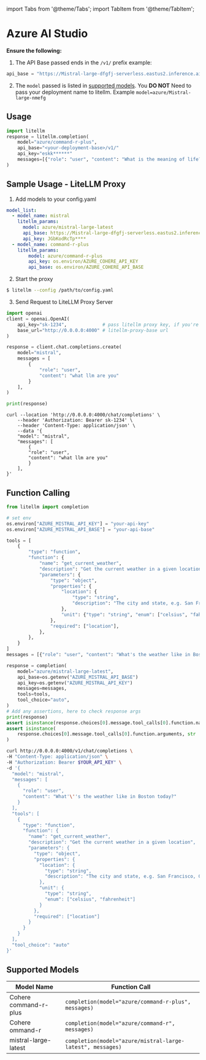 import Tabs from '@theme/Tabs';
import TabItem from '@theme/TabItem';

# Azure AI Studio

**Ensure the following:**
1. The API Base passed ends in the `/v1/` prefix
  example:
  ```python
  api_base = "https://Mistral-large-dfgfj-serverless.eastus2.inference.ai.azure.com/v1/"
  ```

2. The `model` passed is listed in [supported models](#supported-models). You **DO NOT** Need to pass your deployment name to litellm. Example `model=azure/Mistral-large-nmefg`  

## Usage

<Tabs>
<TabItem value="sdk" label="SDK">

```python
import litellm
response = litellm.completion(
    model="azure/command-r-plus",
    api_base="<your-deployment-base>/v1/"
    api_key="eskk******"
    messages=[{"role": "user", "content": "What is the meaning of life?"}],
)
```

</TabItem>
<TabItem value="proxy" label="PROXY">

## Sample Usage - LiteLLM Proxy

1. Add models to your config.yaml

  ```yaml
  model_list:
    - model_name: mistral
      litellm_params:
        model: azure/mistral-large-latest
        api_base: https://Mistral-large-dfgfj-serverless.eastus2.inference.ai.azure.com/v1/
        api_key: JGbKodRcTp****
    - model_name: command-r-plus
      litellm_params:
          model: azure/command-r-plus
          api_key: os.environ/AZURE_COHERE_API_KEY
          api_base: os.environ/AZURE_COHERE_API_BASE
  ```



2. Start the proxy 

  ```bash
  $ litellm --config /path/to/config.yaml
  ```

3. Send Request to LiteLLM Proxy Server

  <Tabs>

  <TabItem value="openai" label="OpenAI Python v1.0.0+">

  ```python
  import openai
  client = openai.OpenAI(
      api_key="sk-1234",             # pass litellm proxy key, if you're using virtual keys
      base_url="http://0.0.0.0:4000" # litellm-proxy-base url
  )

  response = client.chat.completions.create(
      model="mistral",
      messages = [
          {
              "role": "user",
              "content": "what llm are you"
          }
      ],
  )

  print(response)
  ```
  </TabItem>

  <TabItem value="curl" label="curl">

  ```shell
  curl --location 'http://0.0.0.0:4000/chat/completions' \
      --header 'Authorization: Bearer sk-1234' \
      --header 'Content-Type: application/json' \
      --data '{
      "model": "mistral",
      "messages": [
          {
          "role": "user",
          "content": "what llm are you"
          }
      ],
  }'
  ```
  </TabItem>

  </Tabs>

</TabItem>
</Tabs>

## Function Calling 

<Tabs>
<TabItem value="sdk" label="SDK">

```python
from litellm import completion

# set env
os.environ["AZURE_MISTRAL_API_KEY"] = "your-api-key"
os.environ["AZURE_MISTRAL_API_BASE"] = "your-api-base"

tools = [
    {
        "type": "function",
        "function": {
            "name": "get_current_weather",
            "description": "Get the current weather in a given location",
            "parameters": {
                "type": "object",
                "properties": {
                    "location": {
                        "type": "string",
                        "description": "The city and state, e.g. San Francisco, CA",
                    },
                    "unit": {"type": "string", "enum": ["celsius", "fahrenheit"]},
                },
                "required": ["location"],
            },
        },
    }
]
messages = [{"role": "user", "content": "What's the weather like in Boston today?"}]

response = completion(
    model="azure/mistral-large-latest",
    api_base=os.getenv("AZURE_MISTRAL_API_BASE")
    api_key=os.getenv("AZURE_MISTRAL_API_KEY")
    messages=messages,
    tools=tools,
    tool_choice="auto",
)
# Add any assertions, here to check response args
print(response)
assert isinstance(response.choices[0].message.tool_calls[0].function.name, str)
assert isinstance(
    response.choices[0].message.tool_calls[0].function.arguments, str
)

```

</TabItem>

<TabItem value="proxy" label="PROXY">

```bash
curl http://0.0.0.0:4000/v1/chat/completions \
-H "Content-Type: application/json" \
-H "Authorization: Bearer $YOUR_API_KEY" \
-d '{
  "model": "mistral",
  "messages": [
    {
      "role": "user",
      "content": "What'\''s the weather like in Boston today?"
    }
  ],
  "tools": [
    {
      "type": "function",
      "function": {
        "name": "get_current_weather",
        "description": "Get the current weather in a given location",
        "parameters": {
          "type": "object",
          "properties": {
            "location": {
              "type": "string",
              "description": "The city and state, e.g. San Francisco, CA"
            },
            "unit": {
              "type": "string",
              "enum": ["celsius", "fahrenheit"]
            }
          },
          "required": ["location"]
        }
      }
    }
  ],
  "tool_choice": "auto"
}'

```

</TabItem>
</Tabs>

## Supported Models

| Model Name               | Function Call                                                                                                                                                      |
|--------------------------|------------------------------------------------------------------------------------------------------------------------------------------------------------------|
| Cohere command-r-plus | `completion(model="azure/command-r-plus", messages)` | 
| Cohere ommand-r | `completion(model="azure/command-r", messages)` | 
| mistral-large-latest | `completion(model="azure/mistral-large-latest", messages)` | 


